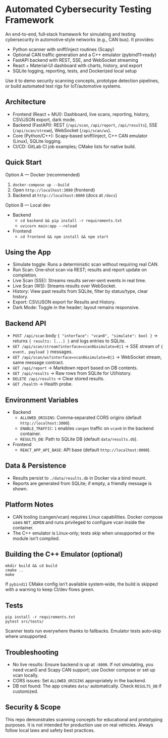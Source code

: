 # Automated Cybersecurity Testing Framework

An end-to-end, full‑stack framework for simulating and testing cybersecurity in automotive‑style networks (e.g., CAN bus). It provides:

- Python scanner with sniff/inject routines (Scapy)
- Optional CAN traffic generation and a C++ emulator (pybind11‑ready)
- FastAPI backend with REST, SSE, and WebSocket streaming
- React + Material‑UI dashboard with charts, history, and export
- SQLite logging, reporting, tests, and Dockerized local setup

Use it to demo security scanning concepts, prototype detection pipelines, or build automated test rigs for IoT/automotive systems.

## Architecture
- Frontend (React + MUI): Dashboard, live scans, reporting, history, CSV/JSON export, dark mode.
- Backend (FastAPI): REST (`/api/scan`, `/api/report`, `/api/results`), SSE (`/api/scan/stream`), WebSocket (`/api/scan/ws`).
- Core (Python/C++): Scapy‑based sniff/inject, C++ CAN emulator (Linux), SQLite logging.
- CI/CD: GitLab CI job examples; CMake lists for native build.

## Quick Start

Option A — Docker (recommended)
1) `docker-compose up --build`
2) Open `http://localhost:3000` (frontend)
3) Backend at `http://localhost:8000` (docs at `/docs`)

Option B — Local dev
- Backend
  - `cd backend && pip install -r requirements.txt`
  - `uvicorn main:app --reload`
- Frontend
  - `cd frontend && npm install && npm start`

## Using the App
- Simulate toggle: Runs a deterministic scan without requiring real CAN.
- Run Scan: One‑shot scan via REST; results and report update on completion.
- Live Scan (SSE): Streams results server‑sent events in real time.
- Live Scan (WS): Streams results over WebSocket.
- History: View past results from SQLite, filter by status/type, clear history.
- Export: CSV/JSON export for Results and History.
- Dark Mode: Toggle in the header; layout remains responsive.

## Backend API
- `POST /api/scan` body `{ "interface": "vcan0", "simulate": bool }` → returns `{ results: [...] }` and logs entries to SQLite.
- `GET /api/scan/stream?interface=vcan0&simulate=0|1` → SSE stream of `{ event, payload }` messages.
- `GET /api/scan/ws?interface=vcan0&simulate=0|1` → WebSocket stream, same message contract.
- `GET /api/report` → Markdown report based on DB contents.
- `GET /api/results` → Raw rows from SQLite for UI/history.
- `DELETE /api/results` → Clear stored results.
- `GET /health` → Health probe.

## Environment Variables
- Backend
  - `ALLOWED_ORIGINS`: Comma‑separated CORS origins (default `http://localhost:3000`).
  - `ENABLE_TRAFFIC`: `1` enables `cangen` traffic on `vcan0` in the backend container.
  - `RESULTS_DB`: Path to SQLite DB (default `data/results.db`).
- Frontend
  - `REACT_APP_API_BASE`: API base (default `http://localhost:8000`).

## Data & Persistence
- Results persist to `./data/results.db` in Docker via a bind mount.
- Reports are generated from SQLite; if empty, a friendly message is shown.

## Platform Notes
- CAN tooling (cangen/vcan) requires Linux capabilities. Docker compose uses `NET_ADMIN` and runs privileged to configure vcan inside the container.
- The C++ emulator is Linux‑only; tests skip when unsupported or the module isn’t compiled.

## Building the C++ Emulator (optional)
```
mkdir build && cd build
cmake ..
make
```
If `pybind11` CMake config isn’t available system‑wide, the build is skipped with a warning to keep CI/dev flows green.

## Tests
```
pip install -r requirements.txt
pytest src/tests/
```
Scanner tests run everywhere thanks to fallbacks. Emulator tests auto‑skip where unsupported.

## Troubleshooting
- No live results: Ensure backend is up at `:8000`. If not simulating, you need vcan0 and Scapy CAN support; use Docker compose or set up vcan locally.
- CORS issues: Set `ALLOWED_ORIGINS` appropriately in the backend.
- DB not found: The app creates `data/` automatically. Check `RESULTS_DB` if customized.

## Security & Scope
This repo demonstrates scanning concepts for educational and prototyping purposes. It is not intended for production use on real vehicles. Always follow local laws and safety best practices.

